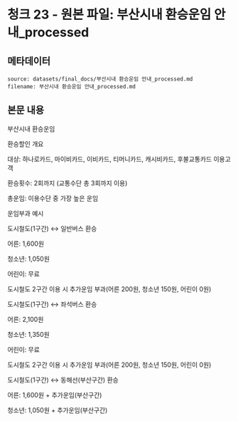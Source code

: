 # 청크 23 - 원본 파일: 부산시내 환승운임 안내_processed

## 메타데이터

```
source: datasets/final_docs/부산시내 환승운임 안내_processed.md
filename: 부산시내 환승운임 안내_processed.md
```

## 본문 내용

부산시내 환승운임

환승할인 개요

대상: 하나로카드, 마이비카드, 이비카드, 티머니카드, 캐시비카드, 후불교통카드 이용고객

환승횟수: 2회까지 (교통수단 총 3회까지 이용)

총운임: 이용수단 중 가장 높은 운임

운임부과 예시

도시철도(1구간) ↔ 일반버스 환승

어른: 1,600원

청소년: 1,050원

어린이: 무료

도시철도 2구간 이용 시 추가운임 부과(어른 200원, 청소년 150원, 어린이 0원)

도시철도(1구간) ↔ 좌석버스 환승

어른: 2,100원

청소년: 1,350원

어린이: 무료

도시철도 2구간 이용 시 추가운임 부과(어른 200원, 청소년 150원, 어린이 0원)

도시철도(1구간) ↔ 동해선(부산구간) 환승

어른: 1,600원 + 추가운임(부산구간)

청소년: 1,050원 + 추가운임(부산구간)